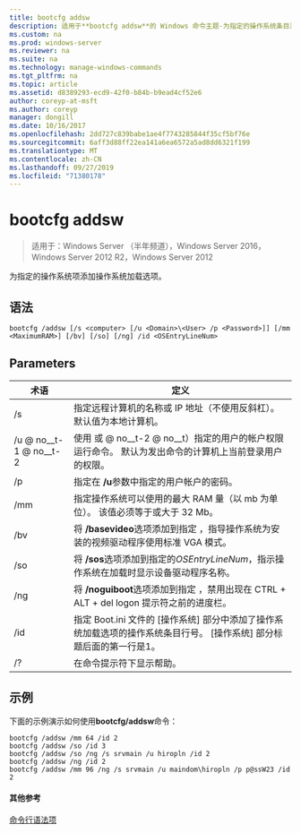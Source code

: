 ```yaml
---
title: bootcfg addsw
description: 适用于**bootcfg addsw**的 Windows 命令主题-为指定的操作系统条目添加操作系统加载选项。
ms.custom: na
ms.prod: windows-server
ms.reviewer: na
ms.suite: na
ms.technology: manage-windows-commands
ms.tgt_pltfrm: na
ms.topic: article
ms.assetid: d8389293-ecd9-42f0-b84b-b9ead4cf52e6
author: coreyp-at-msft
ms.author: coreyp
manager: dongill
ms.date: 10/16/2017
ms.openlocfilehash: 2dd727c839babe1ae4f7743285844f35cf5bf76e
ms.sourcegitcommit: 6aff3d88ff22ea141a6ea6572a5ad8dd6321f199
ms.translationtype: MT
ms.contentlocale: zh-CN
ms.lasthandoff: 09/27/2019
ms.locfileid: "71380178"
---
```

# <a name="bootcfg-addsw"></a>bootcfg addsw

>适用于：Windows Server （半年频道），Windows Server 2016，Windows Server 2012 R2，Windows Server 2012

为指定的操作系统项添加操作系统加载选项。

## <a name="syntax"></a>语法
```
bootcfg /addsw [/s <computer> [/u <Domain>\<User> /p <Password>]] [/mm <MaximumRAM>] [/bv] [/so] [/ng] /id <OSEntryLineNum>
```
## <a name="parameters"></a>Parameters

|         术语         |                                                                                                            定义                                                                                                            |
|----------------------|----------------------------------------------------------------------------------------------------------------------------------------------------------------------------------------------------------------------------------|
|    /s <computer>     |                                                        指定远程计算机的名称或 IP 地址（不使用反斜杠）。 默认值为本地计算机。                                                        |
| /u <Domain> @ no__t-1 @ no__t-2  |               使用 <User> 或 <Domain> @ no__t-2 @ no__t）指定的用户的帐户权限运行命令。 默认为发出命令的计算机上当前登录用户的权限。               |
|    /p <Password>     |                                                                      指定在 **/u**参数中指定的用户帐户的密码。                                                                       |
|   /mm <MaximumRAM>   |                                          指定操作系统可以使用的最大 RAM 量（以 mb 为单位）。 该值必须等于或大于 32 Mb。                                          |
|         /bv          |                                    将 **/basevideo**选项添加到指定 <OSEntryLineNum>，指导操作系统为安装的视频驱动程序使用标准 VGA 模式。                                     |
|         /so          |                                      将 **/sos**选项添加到指定的*OSEntryLineNum*，指示操作系统在加载时显示设备驱动程序名称。                                      |
|         /ng          |                                         将 **/noguiboot**选项添加到指定 <OSEntryLineNum>，禁用出现在 CTRL + ALT + del logon 提示符之前的进度栏。                                          |
| /id <OSEntryLineNum> | 指定 Boot.ini 文件的 [操作系统] 部分中添加了操作系统加载选项的操作系统条目行号。 [操作系统] 部分标题后面的第一行是1。 |
|          /?          |                                                                                               在命令提示符下显示帮助。                                                                                               |

## <a name="BKMK_examples"></a>示例
下面的示例演示如何使用**bootcfg/addsw**命令：
```
bootcfg /addsw /mm 64 /id 2 
bootcfg /addsw /so /id 3 
bootcfg /addsw /so /ng /s srvmain /u hiropln /id 2 
bootcfg /addsw /ng /id 2 
bootcfg /addsw /mm 96 /ng /s srvmain /u maindom\hiropln /p p@ssW23 /id 2
```
#### <a name="additional-references"></a>其他参考
[命令行语法项](command-line-syntax-key.md)
